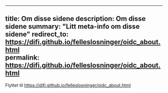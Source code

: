 ---
title: Om disse sidene
description: Om disse sidene
summary: "Litt meta-info om disse sidene"
redirect_to: https://difi.github.io/felleslosninger/oidc_about.html   
permalink: https://difi.github.io/felleslosninger/oidc_about.html   
 --
 Flyttet til https://difi.github.io/felleslosninger/oidc_about.html  
